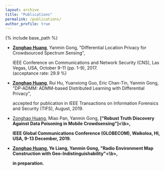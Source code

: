 ```yaml
---
layout: archive
title: "Publications"
permalink: /publications/
author_profile: true
---
```

{% include base_path %}

* <b>[Zonghao Huang](https://zonghaohuang007.github.io/home//publications/)</b>, Yanmin Gong, "Differential Location Privacy for Crowdsourced Spectrum Sensing", <div class="divcss5_italic">IEEE Conference on Communications and Network Security (CNS), Las Vegas, USA, October 9-11 (pp. 1-9), 2017.</div> (acceptance rate: 29.9 %)

* <b>[Zonghao Huang](https://zonghaohuang007.github.io/home//publications/)</b>, Rui Hu, Yuanxiong Guo, Eric Chan-Tin, Yanmin Gong, "DP-ADMM: ADMM-based Distributed Learning with Differential Privacy", <div class="divcss5_italic"> accepted for publication in IEEE Transactions on Information Forensics and Security (TIFS), August, 2019.</div>

* [Zonghao Huang](https://zonghaohuang007.github.io/home//publications/), Miao Pan, Yanmin Gong, <b>["Robust Truth Discovery Against Data Poisoning in Mobile Crowdsensing"]<\b>, <div class="divcss5_italic"> IEEE Global Communications Conference (GLOBECOM), Waikoloa, HI, USA, 9-13 December, 2019. </div>

* [Zonghao Huang](https://zonghaohuang007.github.io/home//publications/), Ye Liang, Yanmin Gong, <b>"Radio Environment Map Construction with Geo-Indistinguishability"<\b>, <div class="divcss5_italic"> in preparation.</div>
